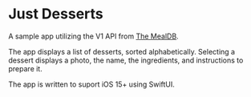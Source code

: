 #  Just Desserts

A sample app utilizing the V1 API from [The MealDB](https://www.themealdb.com/api.php).

The app displays a list of desserts, sorted alphabetically. Selecting a dessert displays a photo, the name, the ingredients, and instructions to prepare it.

The app is written to suport iOS 15+ using SwiftUI.

